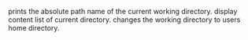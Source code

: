 prints the absolute path name of the current working directory.
display content list of current directory.
changes the working directory to users home directory.
